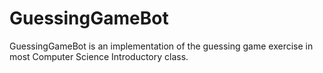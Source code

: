 # GuessingGameBot
GuessingGameBot is an implementation of the guessing game exercise in most Computer Science Introductory class.

